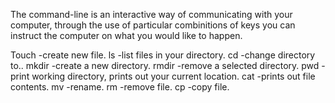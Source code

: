 The command-line is an interactive way of communicating with your computer, through the use of particular combinitions of keys you can instruct the computer on what you would like to happen.

Touch -create new file.
ls -list files in your directory.
cd -change directory to..
mkdir -create a new directory.
rmdir -remove a selected directory.
pwd -print working directory, prints out your current location.
cat -prints out file contents.
mv -rename.
rm -remove file.
cp -copy file.

